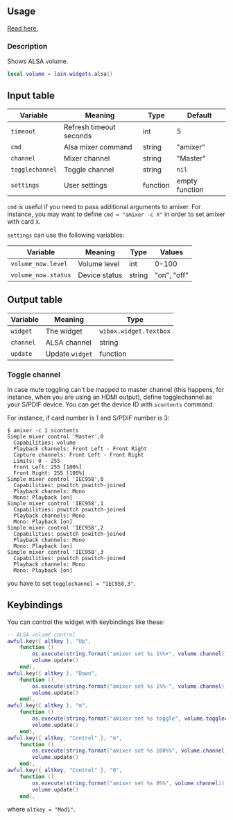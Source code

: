 ## Usage

[Read here.](https://github.com/copycat-killer/lain/wiki/Widgets#usage)

### Description

Shows ALSA volume.

```lua
local volume = lain.widgets.alsa()
```

## Input table

Variable | Meaning | Type | Default
--- | --- | --- | ---
`timeout` | Refresh timeout seconds | int | 5
`cmd` | Alsa mixer command | string | "amixer"
`channel` | Mixer channel | string | "Master"
`togglechannel` | Toggle channel | string | `nil`
`settings` | User settings | function | empty function

`cmd` is useful if you need to pass additional arguments to amixer. For instance, you may want to define `cmd = "amixer -c X"` in order to set amixer with card `X`.

`settings` can use the following variables:

Variable | Meaning | Type | Values
--- | --- | --- | ---
`volume_now.level` | Volume level | int | 0-100
`volume_now.status` | Device status | string | "on", "off"

## Output table

Variable | Meaning | Type
--- | --- | ---
`widget` | The widget | `wibox.widget.textbox`
`channel` | ALSA channel | string
`update` | Update `widget` | function

### Toggle channel

In case mute toggling can't be mapped to master channel (this happens, for instance, when you are using an HDMI output), define togglechannel as your S/PDIF device. You can get the device ID with `scontents` command.

For instance, if card number is 1 and S/PDIF number is 3:

```shell
$ amixer -c 1 scontents
Simple mixer control 'Master',0
  Capabilities: volume
  Playback channels: Front Left - Front Right
  Capture channels: Front Left - Front Right
  Limits: 0 - 255
  Front Left: 255 [100%]
  Front Right: 255 [100%]
Simple mixer control 'IEC958',0
  Capabilities: pswitch pswitch-joined
  Playback channels: Mono
  Mono: Playback [on]
Simple mixer control 'IEC958',1
  Capabilities: pswitch pswitch-joined
  Playback channels: Mono
  Mono: Playback [on]
Simple mixer control 'IEC958',2
  Capabilities: pswitch pswitch-joined
  Playback channels: Mono
  Mono: Playback [on]
Simple mixer control 'IEC958',3
  Capabilities: pswitch pswitch-joined
  Playback channels: Mono
  Mono: Playback [on]
```

you have to set `togglechannel = "IEC958,3"`.

## Keybindings

You can control the widget with keybindings like these:

```lua
-- ALSA volume control
awful.key({ altkey }, "Up",
	function ()
		os.execute(string.format("amixer set %s 1%%+", volume.channel))
		volume.update()
	end),
awful.key({ altkey }, "Down",
	function ()
		os.execute(string.format("amixer set %s 1%%-", volume.channel))
		volume.update()
	end),
awful.key({ altkey }, "m",
	function ()
		os.execute(string.format("amixer set %s toggle", volume.togglechannel or volume.channel))
		volume.update()
	end),
awful.key({ altkey, "Control" }, "m",
	function ()
		os.execute(string.format("amixer set %s 100%%", volume.channel))
		volume.update()
	end),
awful.key({ altkey, "Control" }, "0",
	function ()
		os.execute(string.format("amixer set %s 0%%", volume.channel))
		volume.update()
	end),
```

where `altkey = "Mod1"`.